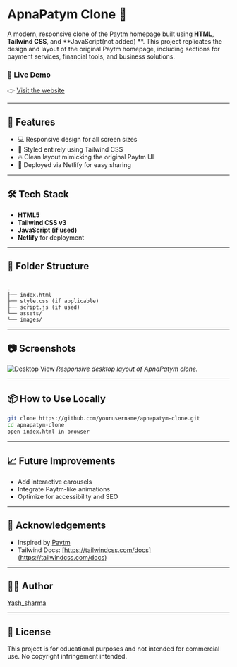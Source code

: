 
# ApnaPatym Clone 💸

A modern, responsive clone of the Paytm homepage built using **HTML**, **Tailwind CSS**, and **JavaScript(not added) **. This project replicates the design and layout of the original Paytm homepage, including sections for payment services, financial tools, and business solutions.

### 🚀 Live Demo
👉 [Visit the website](https://apnapatymclone.netlify.app/)

---

## 📌 Features

- 💻 Responsive design for all screen sizes
- 🎨 Styled entirely using Tailwind CSS
- 🔥 Clean layout mimicking the original Paytm UI
- 🚀 Deployed via Netlify for easy sharing

---

## 🛠️ Tech Stack

- **HTML5**
- **Tailwind CSS v3**
- **JavaScript (if used)**
- **Netlify** for deployment

---

## 📂 Folder Structure

```

.
├── index.html
├── style.css (if applicable)
├── script.js (if used)
└── assets/
└── images/

````

---

## 📷 Screenshots

![Desktop View](./screenshots/desktop.png)
*Responsive desktop layout of ApnaPatym clone.*

---

## 📦 How to Use Locally

```bash
git clone https://github.com/yourusername/apnapatym-clone.git
cd apnapatym-clone
open index.html in browser
````

---

## 📈 Future Improvements

* Add interactive carousels
* Integrate Paytm-like animations
* Optimize for accessibility and SEO

---

## 🙌 Acknowledgements

* Inspired by [Paytm](https://paytm.com)
* Tailwind Docs: [https://tailwindcss.com/docs](https://tailwindcss.com/docs)

---

## 🧑‍💻 Author

[Yash_sharma](git@github.com:Yash-sharma19-nitd/PaytmClone.git)

---

## 📄 License

This project is for educational purposes and not intended for commercial use. No copyright infringement intended.

```

